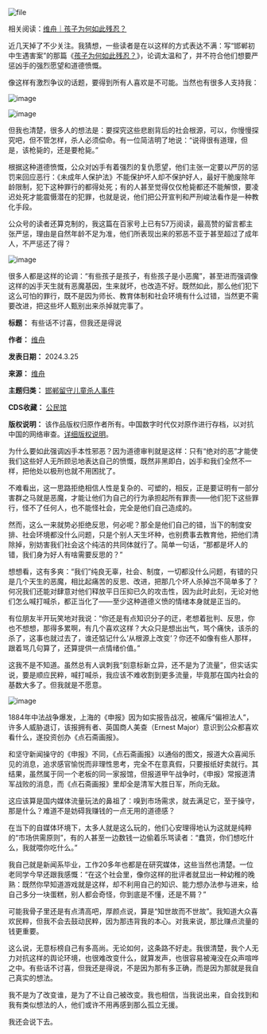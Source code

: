 ![file](https://chinadigitaltimes.net/chinese/files/2024/03/image-1711365301428.png)


相关阅读：[维舟｜孩子为何如此残忍？](https://chinadigitaltimes.net/chinese/706115.html "维舟｜孩子为何如此残忍？")


近几天掉了不少关注。我猜想，一些读者是在以这样的方式表达不满：写“邯郸初中生遇害案”的那篇《[孩子为何如此残忍？](http://mp.weixin.qq.com/s?__biz=MzA3OTg4MzY1Mg==&mid=2651615660&idx=1&sn=36344ec7a4e52fa205567ba84afbc49e&chksm=84546d47b323e4518929c1aac6b30b2fa412ea714e1a9d27c1bba3244d8c6b40191bd7ce1a16&scene=21#wechat_redirect)》，论调太温和了，并不符合他们想要严惩凶手的强烈愿望和道德愤慨。


像这样有激烈争议的话题，要得到所有人喜欢是不可能。当然也有很多人支持我：


![image](https://chinadigitaltimes.net/chinese/files/2024/03/post-706220-66015dbac4021.png)


![image](https://chinadigitaltimes.net/chinese/files/2024/03/post-706220-66015dbacd0b7.png)


但我也清楚，很多人的想法是：要探究这些悲剧背后的社会根源，可以，你慢慢探究吧，但不管怎样，杀人必须偿命。有一位简洁明了地说：“说得很有道理，但是，该枪毙的，还是要枪毙。”


根据这种道德愤慨，公众对凶手有着强烈的复仇愿望，他们主张一定要以严厉的惩罚来回应恶行：《未成年人保护法》不能保护坏人却不保护好人，最好干脆废除年龄限制，犯下这种罪行的都得处死；有的人甚至觉得仅仅枪毙都还不能解恨，要凌迟处死才能震慑潜在的犯罪，也就是说，他们把公开宣判和严刑峻法看作是一种教化手段。


公众号的读者还算克制的，我这篇在百家号上已有57万阅读，最高赞的留言都主张严惩，理由是自然年龄不足为准，他们所表现出来的邪恶不亚于甚至超过了成年人，不严惩还了得？


![image](https://chinadigitaltimes.net/chinese/files/2024/03/post-706220-66015dbad8a3e.)


很多人都是这样的论调：“有些孩子是孩子，有些孩子是小恶魔”，甚至进而强调像这样的凶手天生就有恶魔基因，生来就坏，也改造不好。既然如此，那么他们犯下这么可怕的罪行，既不是因为师长、教育体制和社会环境有什么过错，当然更不需要改进，把这些坏人甄别出来杀掉就完事了。




**标题：** 有些话不讨喜，但我还是得说  

**作者：** [维舟](https://chinadigitaltimes.net/space/维舟)  

**发表日期：** 2024.3.25  

**来源：** [维舟](https://web.archive.org/web/https://mp.weixin.qq.com/s/oWQpaNQukPktOm5VWNt8zA)  

**主题归类：** [邯郸留守儿童杀人事件](https://chinadigitaltimes.net/space/邯郸留守儿童杀人事件)  

**CDS收藏：** [公民馆](https://chinadigitaltimes.net/space/%E5%85%AC%E6%B0%91%E9%A6%86)  

**版权说明：** 该作品版权归原作者所有。中国数字时代仅对原作进行存档，以对抗中国的网络审查。[详细版权说明](https://chinadigitaltimes.net/chinese/copyright)。


为什么要如此强调凶手本性邪恶？因为道德审判就是这样：只有“绝对的恶”才能使我们这些好人无所顾忌地表达自己的愤慨，既然非黑即白，凶手和我们全然不一样，把他处以极刑也就不用困扰了。


不难看出，这一思路拒绝相信人性是复杂的、可塑的，相反，正是要证明有一部分害群之马就是恶魔，才能让他们为自己的行为承担起所有罪责——他们犯下这些罪行，怪不了任何人，也不能怪社会，完全是他们自己造成的。


然而，这么一来就势必拒绝反思，何必呢？那全是他们自己的错，当下的制度安排、社会环境都没什么问题，只是个别人天生坏种，也别费事去教育他，把他们清除掉，别妨害我们社会这个纯洁的共同体就行了。简单一句话，“那都是坏人的错，我们身为好人有啥需要反思的？”


想想看，这有多爽：“我们”纯良无辜，社会、制度，一切都没什么问题，有错的只是几个天生的恶魔，相比起痛苦的反思、改进，把那几个坏人杀掉岂不简单多了？何况我们还能对肆意对他们释放平日压抑已久的攻击性，因为此时此刻，无论对他们怎么喊打喊杀，都正当化了——至少这种道德义愤的情绪本身就是正当的。


有位朋友半开玩笑地对我说：“你还是有点知识分子的迂，老想着批判、反思，你也不想想，那得多累啊，有几个喜欢这样？大众只是想出出气，骂个痛快，该杀的杀了，这事也就过去了，谁还惦记什么‘从根源上改变’？你还不如像有些人那样，跟着骂几句算了，还算提供一点情绪价值。”


这我不是不知道。虽然总有人讽刺我“刻意标新立异，还不是为了流量”，但实话实说，要是顺应民粹，喊打喊杀，我应该不难收割到更多流量，毕竟那在国内社会的基数大多了。但我就是不愿意。


![image](https://chinadigitaltimes.net/chinese/files/2024/03/post-706220-66015dbae23d2.)


1884年中法战争爆发，上海的《申报》因为如实报告战况，被痛斥“偏袒法人”，许多人威胁退订，该报拥有者、英国商人美查（Ernest Major）意识到公众都喜欢看什么，遂投资创办《点石斋画报》。


和坚守新闻操守的《申报》不同，《点石斋画报》以通俗的图文，报道大众喜闻乐见的消息，追求感官愉悦而非理性思考，完全不在意真假，只要报纸好卖就行。其结果，虽然属于同一个老板的同一家报馆，但报道甲午战争时，《申报》常报道清军战败的消息，而《点石斋画报》里却全是清军大胜日军，所向无敌。


这应该算是国内媒体流量玩法的鼻祖了：嗅到市场需求，就去满足它，至于操守，那是什么？难道不是妨碍我赚钱的一点无用的道德感？


在当下的自媒体环境下，太多人就是这么玩的，他们心安理得地认为这就是纯粹的“市场供需原则”，有的人甚至一边数钱一边偷着乐骂读者：“蠢货，你们想吃什么，我就喂你吃什么。”


我自己就是新闻系毕业，工作20多年也都是在研究媒体，这些当然也清楚。一位老同学今早还跟我感慨：“在这个社会里，像你这样的批评者就显出一种幼稚的晚熟：既然你早知道游戏就是这样，却不利用自己的知识、能力想办法参与进来，给自己多分一块蛋糕，别人都会奇怪，你到底是不懂，还是不屑？”


可能我骨子里还是有点清高吧，厚颜点说，算是“知世故而不世故”。我知道大众喜欢民粹，但我不会去鼓动民粹，因为那违背我的本心。对我来说，那比赚点流量的钱更重要。


这么说，无意标榜自己有多高尚。无论如何，这条路不好走。我很清楚，我个人无力对抗这样的舆论环境，也很难改变什么，就算发声，也很容易被淹没在众声喧哗之中。有些话不讨喜，但我还是得说，不是因为那有多正确，而是因为那就是我自己真实的想法。


我不是为了改变谁，是为了不让自己被改变。我也相信，当我说出来，自会找到和我有类似想法的人，他们或许不用再感到那么孤立无援。


我还会说下去。

